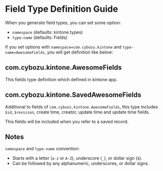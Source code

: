 # Field Type Definition Guide

When you generate field types, you can set some option:

- `namespace` (defaults: kintone.types)
- `type-name` (defaults: Fields)

If you set options with `namespace=com.cybozu.kintone` and `type-name=AwesomeFields`,
you will get definition like below:

## com.cybozu.kintone.AwesomeFields
This fields type definition which defined in kintone app.

## com.cybozu.kintone.SavedAwesomeFields

Additional to fields of `com.cybozu.kintone.AwesomeFields`,
this type includes `$id`, `$revision`, create time, creator, update time and update time fields.

This fields will be included when you refer to a saved record.

## Notes

`namespace` and `type-name` convention:
- Starts with a letter (`a-z` or `A-Z`), underscore (`_`), or dollar sign (`$`).
- Can be followed by any alphanumeric, underscores, or dollar signs.
